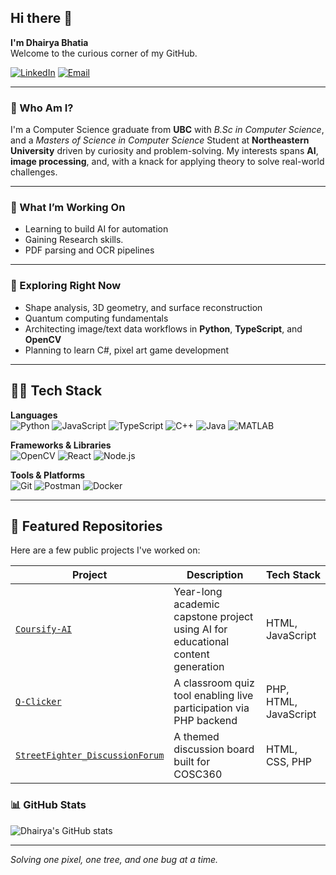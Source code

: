 ## Hi there 👋 
**I'm Dhairya Bhatia**</br>
Welcome to the curious corner of my GitHub.

[![LinkedIn](https://img.shields.io/badge/-LinkedIn-blue?style=flat-square&logo=linkedin)](https://www.linkedin.com/in/dhairyanbhatia/)
[![Email](https://img.shields.io/badge/-Email-D14836?style=flat-square&logo=gmail&logoColor=white)](mailto:bhatiadhairya19@gmail.com)

---

### 🧠 Who Am I?
I'm a Computer Science graduate from **UBC** with  _B.Sc in Computer Science_, and a _Masters of Science in Computer Science_ Student at **Northeastern University**  driven by curiosity and problem-solving. My interests spans **AI**, **image processing**, and, with a knack for applying theory to solve real-world challenges.

---

### 🚀 What I’m Working On
- Learning to build AI for automation
- Gaining Research skills.
- PDF parsing and OCR pipelines


---

### 🌱 Exploring Right Now
- Shape analysis, 3D geometry, and surface reconstruction  
- Quantum computing fundamentals  
- Architecting image/text data workflows in **Python**, **TypeScript**, and **OpenCV**
- Planning to learn C#, pixel art game development
---
## 🧑‍💻 Tech Stack

**Languages**  
![Python](https://img.shields.io/badge/Python-3776AB?style=flat-square&logo=python&logoColor=white)
![JavaScript](https://img.shields.io/badge/JavaScript-F7DF1E?style=flat-square&logo=javascript&logoColor=black)
![TypeScript](https://img.shields.io/badge/TypeScript-3178C6?style=flat-square&logo=typescript&logoColor=white)
![C++](https://img.shields.io/badge/C++-00599C?style=flat-square&logo=cplusplus&logoColor=white)
![Java](https://img.shields.io/badge/Java-ED8B00?style=flat-square&logo=java&logoColor=white)
![MATLAB](https://img.shields.io/badge/MATLAB-0076A8?style=flat-square&logo=mathworks&logoColor=white)

**Frameworks & Libraries**  
![OpenCV](https://img.shields.io/badge/OpenCV-5C3EE8?style=flat-square&logo=opencv&logoColor=white)
![React](https://img.shields.io/badge/React-20232A?style=flat-square&logo=react)
![Node.js](https://img.shields.io/badge/Node.js-339933?style=flat-square&logo=nodedotjs&logoColor=white)

**Tools & Platforms**  
![Git](https://img.shields.io/badge/Git-F05032?style=flat-square&logo=git&logoColor=white)
![Postman](https://img.shields.io/badge/Postman-FF6C37?style=flat-square&logo=postman&logoColor=white)
![Docker](https://img.shields.io/badge/Docker-2496ED?style=flat-square&logo=docker&logoColor=white)

---

## 📂 Featured Repositories

Here are a few public projects I've worked on:


| Project | Description | Tech Stack |
|---------|-------------|------------|
| [`Coursify-AI`](https://github.com/dhairyab0069/Coursify-AI) | Year-long academic capstone project using AI for educational content generation  | HTML, JavaScript |
| [`Q-Clicker`](https://github.com/dhairyab0069/Q-Clicker) | A classroom quiz tool enabling live participation via PHP backend | PHP, HTML, JavaScript |
| [`StreetFighter_DiscussionForum`](https://github.com/dhairyab0069/StreetFighter_DiscussionForum) | A themed discussion board built for COSC360 | HTML, CSS, PHP |

### 📊 GitHub Stats 
<p align="left">
  <img src="https://github-readme-stats.vercel.app/api?username=dhairyab0069&show_icons=true&theme=radical" alt="Dhairya's GitHub stats"/>
</p>

---



_Solving one pixel, one tree, and one bug at a time._
  

